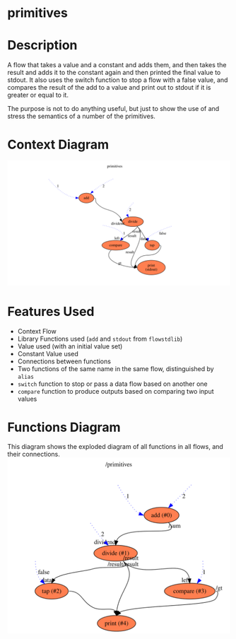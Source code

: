 primitives
==

Description
===
A flow that takes a value and a constant and adds them, and then takes the result and adds 
it to the constant again and then printed the final value to stdout. It also uses the switch function
to stop a flow with a false value, and compares the result of the add to a value and print out to stdout
if it is greater or equal to it.

The purpose is not to do anything useful, but just to show the use of and stress the semantics 
of a number of the primitives.

Context Diagram
===
![Context diagram](context.dot.svg)

Features Used
===
* Context Flow
* Library Functions used (`add` and `stdout` from `flowstdlib`)
* Value used (with an initial value set)
* Constant Value used
* Connections between functions
* Two functions of the same name in the same flow, distinguished by `alias`
* `switch` function to stop or pass a data flow based on another one
* `compare` function to produce outputs based on comparing two input values

Functions Diagram
===
This diagram shows the exploded diagram of all functions in all flows, and their connections.
![Full functions diagram](functions.dot.svg)